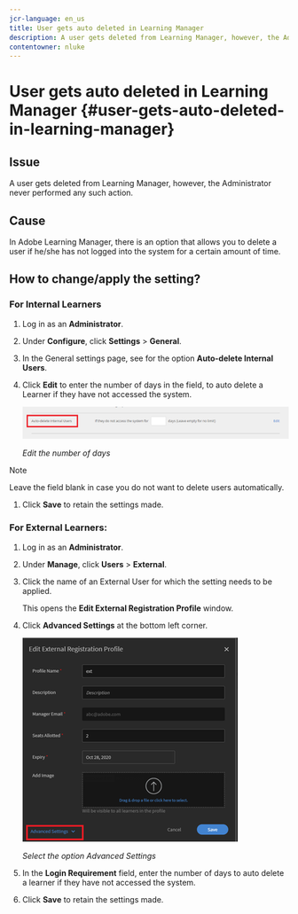 ```yaml
---
jcr-language: en_us
title: User gets auto deleted in Learning Manager
description: A user gets deleted from Learning Manager, however, the Administrator never performed any such action.
contentowner: nluke
---
```



# User gets auto deleted in Learning Manager {#user-gets-auto-deleted-in-learning-manager}

## Issue

A user gets deleted from Learning Manager, however, the Administrator never performed any such action.

## Cause

In Adobe Learning Manager, there is an option that allows you to delete a user if he/she has not logged into the system for a certain amount of time.

## How to change/apply the setting?

### For Internal Learners

1. Log in as an **Administrator**.
1. Under **Configure**, click **Settings** > **General**.
1. In the General settings page, see for the option **Auto-delete Internal Users**.
1. Click **Edit** to enter the number of days in the field, to auto delete a Learner if they have not accessed the system. 

   ![](assets/cp-autodelete-internal.png)

   *Edit the number of days*

>[!NOTE]
>
>   Leave the field blank in case you do not want to delete users automatically.


1. Click **Save** to retain the settings made.

### For External Learners:

1. Log in as an **Administrator**.
1. Under **Manage**, click **Users** > **External**.
1. Click the name of an External User for which the setting needs to be applied.

   This opens the **Edit External Registration Profile** window.

1. Click **Advanced Settings** at the bottom left corner.

   ![](assets/cp-autodelete-external.png)

   *Select the option Advanced Settings*

1. In the **Login Requirement** field, enter the number of days to auto delete a learner if they have not accessed the system. 
1. Click **Save** to retain the settings made.
